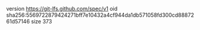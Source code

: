 version https://git-lfs.github.com/spec/v1
oid sha256:5569722879424271bff7e10432a4cf944da1db571058fd300cd8887261d57146
size 373
